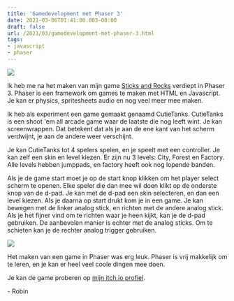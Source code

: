 ```yaml
---
title: 'Gamedevelopment met Phaser 3'
date: 2021-03-06T01:41:00.003-08:00
draft: false
url: /2021/03/gamedevelopment-met-phaser-3.html
tags: 
- javascript
- phaser
---
```


[![](https://1.bp.blogspot.com/-S92EtOLTpdQ/YENNylIZKvI/AAAAAAAAKkI/YcomGowVgRM3rvxgphYfO9fNbeoJbKpCQCLcBGAsYHQ/w200-h150/cover.png)](https://1.bp.blogspot.com/-S92EtOLTpdQ/YENNylIZKvI/AAAAAAAAKkI/YcomGowVgRM3rvxgphYfO9fNbeoJbKpCQCLcBGAsYHQ/s800/cover.png)

Ik heb me na het maken van mijn game [Sticks and Rocks](https://robijntje.itch.io/sticks-and-rocks) verdiept in Phaser 3. Phaser is een framework om games te maken met HTML en Javascript. Je kan er physics, spritesheets audio en nog veel meer mee maken.

Ik heb als experiment een game gemaakt genaamd CutieTanks. CutieTanks is een shoot 'em all arcade game waar de laatste die nog leeft wint. Je kan screenwrappen. Dat betekent dat als je aan de ene kant van het scherm verdwijnt, je aan de andere weer verschijnt.

Je kan CutieTanks tot 4 spelers spelen, en je speelt met een controller. Je kan zelf een skin en level kiezen. Er zijn nu 3 levels: City, Forest en Factory. Alle levels hebben jumppads, en factory heeft ook nog lopende banden.

Als je de game start moet je op de start knop klikken om het player select scherm te openen. Elke speler die dan mee wil doen klikt op de onderste knop van de d-pad. Je kan met de d-pad een skin selecteren, en dan een level kiezen. Als je daarna op start drukt kom je in een game. Je kan bewegen met de linker analog stick, en richten met de andere analog stick. Als je het fijner vind om te richten waar je heen kijkt, kan je de d-pad gebruiken. De aanbevolen manier is echter met de analog sticks. Om te schieten kan je de rechter analog trigger gebruiken.

[![](https://1.bp.blogspot.com/-kx-U0mcOlEs/YENNs1AHMvI/AAAAAAAAKkE/sUmqput6SykXXfkDQCwT4F6Mrti1M6NXACLcBGAsYHQ/w400-h200/forest.png)](https://1.bp.blogspot.com/-kx-U0mcOlEs/YENNs1AHMvI/AAAAAAAAKkE/sUmqput6SykXXfkDQCwT4F6Mrti1M6NXACLcBGAsYHQ/s1200/forest.png)  
  

Het maken van een game in Phaser was erg leuk. Phaser is vrij makkelijk om te leren, en je kan er heel veel coole dingen mee doen. 

Je kan de game proberen op [mijn itch.io profiel](https://robijntje.itch.io/cutie-tanks).

\- Robin